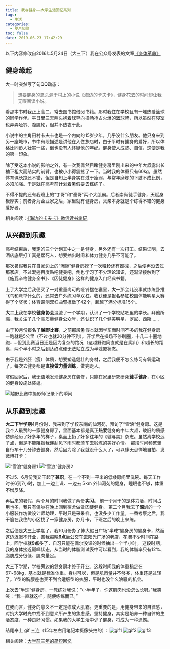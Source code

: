 ```yaml
---
title: 我与健身——大学生活回忆系列
tags:
  - 生活
categories:
  - 岁月如歌
toc: false
date: 2019-06-23 17:42:29
---
```


以下内容修改自2016年5月24日（大三下）我在公众号发表的文章[《身体革命》](https://mp.weixin.qq.com/s?__biz=MzI1MzEyODQyMA==&mid=2708132747&idx=1&sn=ef64c6fa6ce2dd81ee3494f1a2ac88ef&mpshare=1&scene=23&srcid=#rd)

<!--more-->

## 健身缘起

大一时突然写了句QQ动态：
> 想要健身的念头源于村上的小说《海边的卡夫卡》，健身花去的时间却让我无暇阅读小说。

看那本书时我正上高二，常去图书馆借阅书籍。那时我住在学校且有一堆热爱篮球的同学作伴。平日里三天两头抱着球奔向操场抢占火爆的篮球场，所以虽然在寝室也弄弄哑铃、腹肌轮，但并不热衷于此。

小说中的主角田村卡夫卡也是一个内向的15岁少年，几乎没什么朋友。他只身来到另一座城市，书中有段描述是讲他在入住旅店时，由于平时有健身的爱好，所以体格比同龄人壮实一些，倒也没有人怀疑他的年纪。健身使人成熟、自信，这便是我的第一印象。

除了受这本小说的影响之外，有一次我偶然目睹健身房里刚出来的中年大叔露出长袖下粗大而结实的前臂，也被小小得震撼了一下。当时我的体重只有60kg，虽然体育课长跑还不错，但是自知上半身实在过于瘦弱，与常年磨炼的下肢不成比例，必须加强。于是就在高考前计划着暑假要去练练了。

不得不提的还有我班上的“丁哥”和“豪哥”两个大肌霸。后者崇尚徒手健身，天赋身板厚实；前者身为企业家之后，家里就有健身房，父亲本身就是个练得不错的健身爱好者。

相关阅读：[《海边的卡夫卡》微信读书笔记](https://wushuangabao.github.io/2019/06/20/%E3%80%8A%E6%B5%B7%E8%BE%B9%E7%9A%84%E5%8D%A1%E5%A4%AB%E5%8D%A1%E3%80%8B%E5%BE%AE%E4%BF%A1%E8%AF%BB%E4%B9%A6%E7%AC%94%E8%AE%B0/)

## 从兴趣到乐趣

高考结束后，我定的三个计划其中之一是健身，另外还有一次打工。结果证明，去酒店底层打工真是累死人，想要抽出时间和体力健身几乎不可能了。

那次暑假我只在自家边上的“洲际”健身房摸了一次哑铃还有器械，之后便再没去过那家店。不过混迹百度贴吧健美吧，倒也学习了不少理论知识，还渐渐接触到了《施瓦辛格健身全书》、《囚徒健身》这样的健身入门经典书籍。

上了大学之后我便买了一对重量尚可的哑铃摆在寝室，**大一**那会儿没事就练练卧推飞鸟和弯举什么的，还常去户外练习单双杠。收获便是报名参加校园体能明星大赛得了个奖状；体育课测双杠曲臂撑做了42个，超越了满分标准15个。

**大二上**我在学校**健身协会**混迹了一个学期，认识了一个学校贴吧里的学长。拜他所赐，我关注了几个高质量健身公众号，还认识了几个健美明星，罗尼、西斯……

由于10月份报名了**越野比赛**，之前那段暑假本就因学车而时间不多的我在健身房一跑就是5公里（不过也就20分钟不到）。开学后在操场不停刷圈，十几二十圈地跑……但到比赛当日还是因为复杂的路况（这越野跑简直就是在爬山）和超长的距离，两个半小时之后到达终点便无法站立成为半残废状态。

由于我是外胚（瘦）体质，想要塑造健壮的身材，之后我便不怎么练习有氧运动了。每次去健身都是**直接做力量训练**，做完走人。

寒假回家后，我无语地发现健身房在装修，只能在家里研究研究**徒手健身**，在小区的健身设施处装逼。

![越野比赛中摄影师记录下的瞬间](http://b385.photo.store.qq.com/psb?/V11Tp57c45Whqc/QeXzpsFKDQJjgnCLM4gvLu7KbimtMltTz0785TcVPXw!/b/dPHCieV2IQAA&bo=xwGoAscBqAIFCSo!&rf=viewer_4)

## 从乐趣到志趣

**大二下半学期**4月份时，我来到了学校东南的仙河苑，拜访了“雪浪”健身房。这是我个人最赞的一家健身房了，里面基本都是真正**热爱**健身的中年大叔，破旧的质感仿佛经历了好多年的样子，桌面上扔了好多往年的《健与美》杂志。虽然离学校远了点，但是不能阻挡我连刮风下雨时都骑车去锻炼的美好心情。
那段时间频繁骑自行车十几分钟去健身，然后因为除了我就没什么人了，可以肆无忌惮地自拍、发微博打卡：

![“雪浪”健身房1](http://b370.photo.store.qq.com/psb?/V11Tp57c1D8TRA/Y.iQbFPv5qnSQQGGkhwGWVCjOU8UUyKiQJRNlLiDF4A!/b/dHIBAAAAAAAA&bo=UgIiAwAAAAAFF0U!&rf=viewer_4)
![“雪浪”健身房2](http://b11.photo.store.qq.com/psb?/V11Tp57c1D8TRA/MCrP7PDhgNZw2zdZRQ65FHDiMTYQ03gfebMnNCoO2S8!/b/dAsAAAAAAAAA&bo=gAJvBAAAAAABB8k!&rf=viewer_4)

不过5、6月份我又干起了**兼职**，在一个不到一平米的低矮房间里洗碗。每天工作时长6到7小时，加上一边上课、一边去 5km 外仙河苑的健身，睡眠也不够，体重不增反降。

再后来的暑假，两个月的时间我做了两份**实习**。
前一个月干的是体力活，时间占用也多，我只有偶尔在晚上回到宿舍做做囚徒健身。
第二个月我去了**深圳**的一个小服装作坊做设计师助理，平时只是采采样，也没多少工作量。一番考察之后，我干脆在我住的小区找了一家健身房，办月卡，下班之后的晚上来练。

之后便是**大三上**学期了，我10月份办了博大假日广场“半球”健身房的健身卡，然而这边迟迟不开业，害我每晚**6点**坐公交车去阳光广场的老店，花费不少时间在路上，回学校就**9点**多了，自习只能在偶尔没课的时候抽出一个半小时。
这段时期，我的身体接近巅峰状态，从当时的体脂测试表中可以看到，我的体脂率只有12%、脂肪成分很低、肌肉量足。

大三下学期，学校旁边的健身房才终于开业。这段时间我的体重稳定在67~68kg，基本就是标准体重。身材可以，但是肌肉量并不够多，体重还是过轻了。Y型的胸腰差也买不到合适版型的衣服，平时也没什么浪骚的机会。

上次去“半球”健身房，一教练对我说：“小半年了，你这肌肉也没怎么长呀。”我笑笑：“我一直就这样，随便练练而已。”

在我而言，健身的意义不一定是练成大肌霸。更重要的是，用健身带来的自律感，对抗大学时光中找不到意义所产生的焦虑感。坚持健身，其实是培养一种自律的生活态度、一种良好习惯。如果我的大学生活中少了健身，将成为一种遗憾。

结尾奉上 gif 三连（15年左右用笔记本摄像头拍的）：
![gif1](http://b117.photo.store.qq.com/psb?/V11Tp57c2B9kPO/Y5pkXfPTtKtP9y7ZXHf01mRR2nqnknlP4Z2P5qSj7Gw!/b/dHUAAAAAAAAA&bo=BAHCAAQBwgACGT0!&rf=viewer_4)
![gif2](http://b33.photo.store.qq.com/psb?/V11Tp57c2B9kPO/KnB4Juf9nwcWd4pVFqxS5DZpBfbQhGXJvErFSE5blXE!/b/dCEAAAAAAAAA&bo=kAEsAZABLAECia0!&rf=viewer_4)
![gif3](http://b16.photo.store.qq.com/psb?/V11Tp57c2B9kPO/lv5AzbGIgelZ9czdNGC1q2b0W3TP4DQwiU1dETjc1QQ!/b/dBAAAAAAAAAA&bo=BAHCAAQBwgACGT0!&rf=viewer_4)

相关阅读：[大学前三年的简短回忆](https://wushuangabao.github.io/2019/05/22/%E5%A4%A7%E5%AD%A6%E5%89%8D%E4%B8%89%E5%B9%B4%E7%9A%84%E7%AE%80%E7%9F%AD%E5%9B%9E%E5%BF%86/)